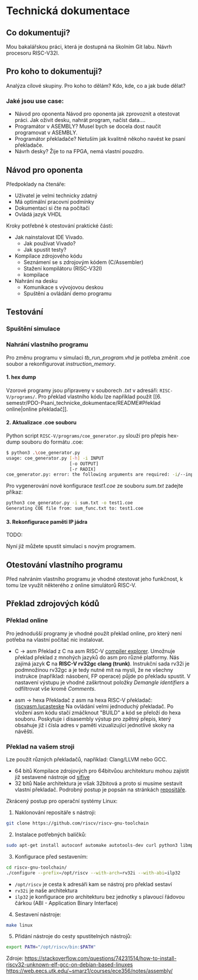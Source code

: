 # Technická dokumentace
## Co dokumentuji?
Mou bakalářskou práci, která je dostupná na školním Git labu. Návrh procesoru RISC-V32I.

## Pro koho to dokumentuji?
Analýza cílové skupiny.
Pro koho to dělám?
Kdo, kde, co a jak bude dělat?

### Jaké jsou use case:
- Návod pro oponenta
Návod pro oponenta jak zprovoznit a otestovat práci. 
Jak oživit desku, nahrát program, načíst data....
- Programátor v ASEMBLY?
Musel bych se docela dost naučit programovat v ASEMBLY.
- Programátor překladače? 
Netuším jak kvalitně někoho navést ke psaní překladače.
- Návrh desky?
Žije to na FPGA, nemá vlastní pouzdro. 

## Návod pro oponenta
Předpoklady na čtenáře:
- Uživatel je velmi technicky zdatný
- Má optimální pracovní podmínky
- Dokumentaci si čte na počítači
- Ovládá jazyk VHDL

Kroky potřebné k otestování praktické části:
- Jak nainstalovat IDE Vivado.
	- Jak používat Vivado?
	- Jak spustit testy?
- Kompilace zdrojového kódu
	- Seznámení se s zdrojovým kódem (C/Assembler)
	- Stažení kompilátoru (RISC-V32I)
	- kompilace
- Nahrání na desku
	- Komunikace s vývojovou deskou
	- Spuštění a ovládání demo programu

## Testování
### Spuštění simulace

### Nahrání vlastního programu
Pro změnu programu v simulaci *tb_run_program.vhd* je potřeba změnit .coe soubor a rekonfigurovat *instruction_memory*.

#### 1. hex dump
Vzorové programy jsou připraveny v souborech *.txt* v adresáři: `RISC-V/programs/`. Pro překlad vlastního kódu lze například použít [[6. semestr/PDO-Psani_technicke_dokumentace/README#Překlad online|online překladač]].

#### 2. Aktualizace .coe souboru
Python script `RISC-V/programs/coe_generator.py` slouží pro přepis hex-dump souboru do formátu .coe:
```Bash
$ python3 .\coe_generator.py   
usage: coe_generator.py [-h] -i INPUT
                        [-o OUTPUT]
                        [-r RADIX]
coe_generator.py: error: the following arguments are required: -i/--input
```
Pro vygenerování nové konfigurace *test1.coe* ze souboru *sum.txt* zadejte příkaz:
```Bash
python3 coe_generator.py -i sum.txt -o test1.coe
Generating COE file from: sum_func.txt to: test1.coe
```

#### 3. Rekonfigurace paměti IP jádra
TODO:

Nyní již můžete spustit simulaci s novým programem. 

## Otestování vlastního programu
Před nahráním vlastního programu je vhodné otestovat jeho funkčnost, k tomu lze využít některého z online simulátorů RISC-V.

## Překlad zdrojových kódů

### Překlad online
Pro jednodušší programy je vhodné použít překlad online, pro který není potřeba na vlastní počítač nic instalovat. 
- C -> asm
Překlad z C na asm RISC-V [compiler explorer](https://godbolt.org). Umožnuje překlad překlad z mnohých jazyků do asm pro různé platformy. Nás zajímá jazyk **C** na **RISC-V rv32gc clang (trunk)**. Instrukční sada rv32i je podmnožinou rv32gc a je tedy nutné mít na mysli, že ne všechny instrukce (například: násobení, FP operace) půjde po překladu spustit. 
V nastavení výstupu je vhodné zaškrtnout položky *Demangle identifiers* a odfiltrovat vše kromě *Comments*. 

- asm -> hexa
Překladač z asm na hexa RISC-V překladač: [riscvasm.lucasteske](https://riscvasm.lucasteske.dev/#)
Na ovládání velmi jednoduchý překladač. Po vložení asm kódu stačí zmáčknout "BUILD" a kód se přeloží do hexa souboru. Poskytuje i disasembly výstup pro zpětný přepis, který obsahuje již i čísla adres v paměti vizualizující jednotlivé skoky na návěští.

### Překlad na vašem stroji
Lze použít různých překladačů, například: Clang/LLVM nebo GCC.
- 64 bitů
Kompilace zdrojových pro 64bitvůou architekturu mohou zajistit již sestavené nástroje od [sifive](https://github.com/sifive/freedom-tools/releases)
- 32 bitů
Naše architektura je však 32bitová a proto si musíme sestavit vlastní překladač. Podrobný postup je popsán na stránkách [repositáře](https://github.com/riscv-collab/riscv-gnu-toolchain). 

Zkrácený postup pro operační systémy Linux:

1. Naklonování repositáře s nástroji:
```bash
git clone https://github.com/riscv/riscv-gnu-toolchain
```
2. Instalace potřebných balíčků:
```bash
sudo apt-get install autoconf automake autotools-dev curl python3 libmpc-dev libmpfr-dev libgmp-dev gawk build-essential bison flex texinfo gperf libtool patchutils bc zlib1g-dev libexpat-dev ninja-build
```
3. Konfigurace před sestavením:
```bash
cd riscv-gnu-toolchain/
./configure --prefix=/opt/riscv --with-arch=rv32i --with-abi=ilp32
```
- `/opt/riscv` je cesta k adresáři kam se nástroj pro překlad sestaví
- `rv32i` je naše architektura
- `ilp32` je konfigurace pro architekturu bez jednotky s plavoucí řádovou čárkou
(ABI - Application Binary Interface)

4. Sestavení nástroje:
```bash
make linux
```
5. Přidání nástroje do cesty spustitelných nástrojů:
```bash
export PATH="/opt/riscv/bin:$PATH"
```


Zdroje:
https://stackoverflow.com/questions/74231514/how-to-install-riscv32-unknown-elf-gcc-on-debian-based-linuxes
https://web.eecs.utk.edu/~smarz1/courses/ece356/notes/assembly/